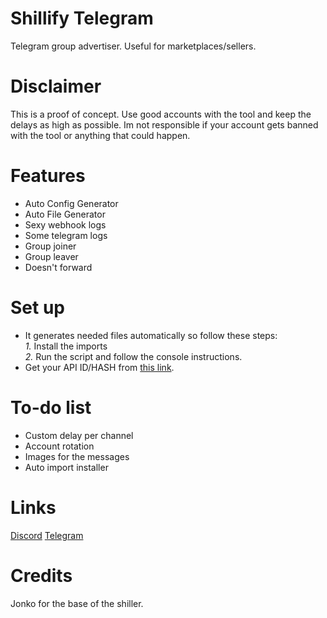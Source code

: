 # Shillify Telegram
 Telegram group advertiser. Useful for marketplaces/sellers.
# Disclaimer 
 This is a proof of concept. Use good accounts with the tool and keep the delays as high as possible. Im not responsible if your account gets banned with the tool or anything that could happen.
# Features
 - Auto Config Generator
 - Auto File Generator
 - Sexy webhook logs
 - Some telegram logs
 - Group joiner
 - Group leaver
 - Doesn't forward
# Set up
 - It generates needed files automatically so follow these steps:<br />
   *1.* Install the imports<br />
   *2.* Run the script and follow the console instructions.<br />
 - Get your API ID/HASH from [this link](https://my.telegram.org/auth). 
# To-do list
 - Custom delay per channel
 - Account rotation
 - Images for the messages
 - Auto import installer
# Links
 [Discord](https://discord.gg/kws)
 [Telegram](https://t.me/kwaytv)
# Credits
 Jonko for the base of the shiller.

